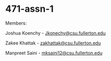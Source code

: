 # 471-assn-1


Members: 

Joshua Koenchy - Jkonechy@csu.fullerton.edu

Zakee Khattak - zakhattak@csu.fullerton.edu

Manpreet Saini - mksaini12@csu.fullerton.edu
